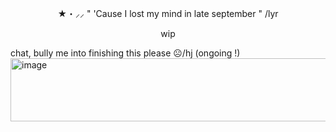 <p align="center">
★・⸝⸝ " 'Cause I lost my mind in late september " /lyr
</p>
<p align="center">
wip
</p>

chat, bully me into finishing this please ☹️/hj (ongoing !)
<img width="551" height="101" alt="image" src="https://github.com/user-attachments/assets/869b66c2-103a-4aa8-8557-befdc273a760" />

